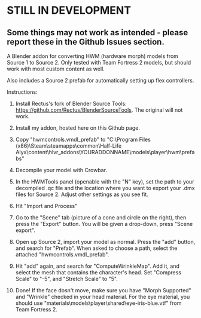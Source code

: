 # STILL IN DEVELOPMENT
## Some things may not work as intended - please report these in the Github Issues section.

A Blender addon for converting HWM (hardware morph) models from Source 1 to Source 2. Only tested with Team Fortress 2 models, but should work with most custom content as well.

Also includes a Source 2 prefab for automatically setting up flex controllers.

Instructions:

1. Install Rectus's fork of Blender Source Tools: https://github.com/Rectus/BlenderSourceTools. The original will not work.

2. Install my addon, hosted here on this Github page.

3. Copy "hwmcontrols.vmdl_prefab" to "C:\Program Files (x86)\Steam\steamapps\common\Half-Life Alyx\content\hlvr_addons\YOURADDONNAME\models\player\hwm\prefabs\"

3. Decompile your model with Crowbar.

3. In the HWMTools panel (openable with the "N" key), set the path to your decompiled .qc file and the location where you want to export your .dmx files for Source 2. Adjust other settings as you see fit.

4. Hit "Import and Process"

5. Go to the "Scene" tab (picture of a cone and circle on the right), then press the "Export" button. You will be given a drop-down, press "Scene export".

6. Open up Source 2, import your model as normal. Press the "add" button, and search for "Prefab". When asked to choose a path, select the attached "hwmcontrols.vmdl_prefab".

7. Hit "add" again, and search for "ComputeWrinkleMap". Add it, and select the mesh that contains the character's head. Set "Compress Scale" to "-5", and "Stretch Scale" to "5".

8. Done! If the face dosn't move, make sure you have "Morph Supported" and "Wrinkle" checked in your head material. For the eye material, you should use "materials\models\player\shared\eye-iris-blue.vtf" from Team Fortress 2.
